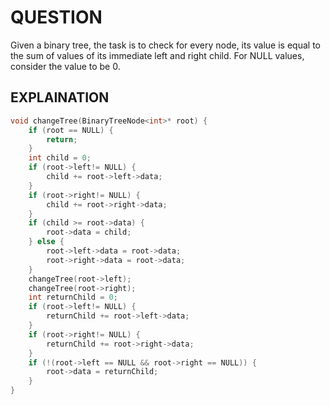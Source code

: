 # QUESTION
Given a binary tree, the task is to check for every node, its value is equal to the sum of values of its immediate left and right child. For NULL values, consider the value to be 0.

## EXPLAINATION

```cpp
void changeTree(BinaryTreeNode<int>* root) {
    if (root == NULL) {
        return;
    }
    int child = 0;
    if (root->left!= NULL) {
        child += root->left->data;
    }
    if (root->right!= NULL) {
        child += root->right->data;
    }
    if (child >= root->data) {
        root->data = child;
    } else {
        root->left->data = root->data;
        root->right->data = root->data;
    }
    changeTree(root->left);
    changeTree(root->right);
    int returnChild = 0;
    if (root->left!= NULL) {
        returnChild += root->left->data;
    }
    if (root->right!= NULL) {
        returnChild += root->right->data;
    }
    if (!(root->left == NULL && root->right == NULL)) {
        root->data = returnChild;
    }
}
```
